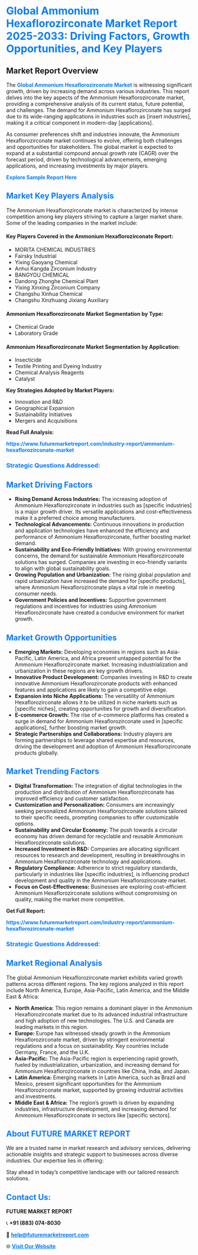 <h1 style="color: #007BFF;">Global Ammonium Hexaflorozirconate Market Report 2025-2033: Driving Factors, Growth Opportunities, and Key Players</h1>

<section id="overview">
<h2>Market Report Overview</h2>
<p>The <a href="https://www.futuremarketreport.com/industry-report/ammonium-hexaflorozirconate-market" style="color: #007BFF; text-decoration: none;"><strong>Global Ammonium Hexaflorozirconate Market</strong></a> is witnessing significant growth, driven by increasing demand across various industries. This report delves into the key aspects of the Ammonium Hexaflorozirconate market, providing a comprehensive analysis of its current status, future potential, and challenges. The demand for Ammonium Hexaflorozirconate has surged due to its wide-ranging applications in industries such as [insert industries], making it a critical component in modern-day [applications].</p>
<p>As consumer preferences shift and industries innovate, the Ammonium Hexaflorozirconate market continues to evolve, offering both challenges and opportunities for stakeholders. The global market is expected to expand at a substantial compound annual growth rate (CAGR) over the forecast period, driven by technological advancements, emerging applications, and increasing investments by major players.</p>
</section>

<section id="overview">
<p><a href="https://www.futuremarketreport.com/request-sample/reportId=88811" style="color: #007BFF; text-decoration: none;"><strong>Explore Sample Report Here</strong></a></p>
</section>

<section id="key-players">
<h2 style="color: #007BFF;">Market Key Players Analysis</h2>
<p>The Ammonium Hexaflorozirconate market is characterized by intense competition among key players striving to capture a larger market share. Some of the leading companies in the market include:</p>
<h4>Key Players Covered in the Ammonium Hexaflorozirconate Report:</h4>
<ul><li>MORITA CHEMICAL INDUSTRIES</li><li>Fairsky Industrial</li><li>Yixing Gaoyang Chemical</li><li>Anhui Kangda Zirconium Industry</li><li>BANGYOU CHEMICAL</li><li>Dandong Zhonghe Chemical Plant</li><li>Yixing Xinxing Zirconium Company</li><li>Changshu Xinhua Chemical</li><li>Changshu Xinzhuang Jixiang Auxiliary</li></ul>
<h4>Ammonium Hexaflorozirconate Market Segmentation by Type:</h4>
<ul><li>Chemical Grade</li><li>Laboratory Grade</li></ul>

<h4>Ammonium Hexaflorozirconate Market Segmentation by Application:</h4>
<ul><li>Insecticide</li><li>Textile Printing and Dyeing Industry</li><li>Chemical Analysis Reagents</li><li>Catalyst</li></ul>
<p><strong>Key Strategies Adopted by Market Players:</strong></p>
<ul>
<li>Innovation and R&D</li>
<li>Geographical Expansion</li>
<li>Sustainability Initiatives</li>
<li>Mergers and Acquisitions</li>
</ul>
</section>

<section>
<p><strong>Read Full Analysis: </strong></p><a href="https://www.futuremarketreport.com/industry-report/ammonium-hexaflorozirconate-market" style="color: #007BFF; text-decoration: none;"><strong>https://www.futuremarketreport.com/industry-report/ammonium-hexaflorozirconate-market</strong></a>
<h3 style="color: #007BFF;">Strategic Questions Addressed:</h3>
</section>

<section id="driving-factors">
<h2 style="color: #007BFF;">Market Driving Factors</h2>
<ul>
<li><strong>Rising Demand Across Industries:</strong> The increasing adoption of Ammonium Hexaflorozirconate in industries such as [specific industries] is a major growth driver. Its versatile applications and cost-effectiveness make it a preferred choice among manufacturers.</li>
<li><strong>Technological Advancements:</strong> Continuous innovations in production and application technologies have enhanced the efficiency and performance of Ammonium Hexaflorozirconate, further boosting market demand.</li>
<li><strong>Sustainability and Eco-Friendly Initiatives:</strong> With growing environmental concerns, the demand for sustainable Ammonium Hexaflorozirconate solutions has surged. Companies are investing in eco-friendly variants to align with global sustainability goals.</li>
<li><strong>Growing Population and Urbanization:</strong> The rising global population and rapid urbanization have increased the demand for [specific products], where Ammonium Hexaflorozirconate plays a vital role in meeting consumer needs.</li>
<li><strong>Government Policies and Incentives:</strong> Supportive government regulations and incentives for industries using Ammonium Hexaflorozirconate have created a conducive environment for market growth.</li>
</ul>
</section>

<section id="growth-opportunities">
<h2 style="color: #007BFF;">Market Growth Opportunities</h2>
<ul>
<li><strong>Emerging Markets:</strong> Developing economies in regions such as Asia-Pacific, Latin America, and Africa present untapped potential for the Ammonium Hexaflorozirconate market. Increasing industrialization and urbanization in these regions are key growth drivers.</li>
<li><strong>Innovative Product Development:</strong> Companies investing in R&D to create innovative Ammonium Hexaflorozirconate products with enhanced features and applications are likely to gain a competitive edge.</li>
<li><strong>Expansion into Niche Applications:</strong> The versatility of Ammonium Hexaflorozirconate allows it to be utilized in niche markets such as [specific niches], creating opportunities for growth and diversification.</li>
<li><strong>E-commerce Growth:</strong> The rise of e-commerce platforms has created a surge in demand for Ammonium Hexaflorozirconate used in [specific applications], further boosting market growth.</li>
<li><strong>Strategic Partnerships and Collaborations:</strong> Industry players are forming partnerships to leverage shared expertise and resources, driving the development and adoption of Ammonium Hexaflorozirconate products globally.</li>
</ul>
</section>

<section id="trending-factors">
<h2 style="color: #007BFF;">Market Trending Factors</h2>
<ul>
<li><strong>Digital Transformation:</strong> The integration of digital technologies in the production and distribution of Ammonium Hexaflorozirconate has improved efficiency and customer satisfaction.</li>
<li><strong>Customization and Personalization:</strong> Consumers are increasingly seeking personalized Ammonium Hexaflorozirconate solutions tailored to their specific needs, prompting companies to offer customizable options.</li>
<li><strong>Sustainability and Circular Economy:</strong> The push towards a circular economy has driven demand for recyclable and reusable Ammonium Hexaflorozirconate solutions.</li>
<li><strong>Increased Investment in R&D:</strong> Companies are allocating significant resources to research and development, resulting in breakthroughs in Ammonium Hexaflorozirconate technology and applications.</li>
<li><strong>Regulatory Compliance:</strong> Adherence to strict regulatory standards, particularly in industries like [specific industries], is influencing product development and quality in the Ammonium Hexaflorozirconate market.</li>
<li><strong>Focus on Cost-Effectiveness:</strong> Businesses are exploring cost-efficient Ammonium Hexaflorozirconate solutions without compromising on quality, making the market more competitive.</li>
</ul>
</section>

<section>
<p><strong>Get Full Report: </strong></p><a href="https://www.futuremarketreport.com/industry-report/ammonium-hexaflorozirconate-market" style="color: #007BFF; text-decoration: none;"><strong>https://www.futuremarketreport.com/industry-report/ammonium-hexaflorozirconate-market</strong></a>
<h3 style="color: #007BFF;">Strategic Questions Addressed:</h3>
</section>


<section id="regional-analysis">
<h2 style="color: #007BFF;">Market Regional Analysis</h2>
<p>The global Ammonium Hexaflorozirconate market exhibits varied growth patterns across different regions. The key regions analyzed in this report include North America, Europe, Asia-Pacific, Latin America, and the Middle East & Africa:</p>
<ul>
<li><strong>North America:</strong> This region remains a dominant player in the Ammonium Hexaflorozirconate market due to its advanced industrial infrastructure and high adoption of new technologies. The U.S. and Canada are leading markets in this region.</li>
<li><strong>Europe:</strong> Europe has witnessed steady growth in the Ammonium Hexaflorozirconate market, driven by stringent environmental regulations and a focus on sustainability. Key countries include Germany, France, and the U.K.</li>
<li><strong>Asia-Pacific:</strong> The Asia-Pacific region is experiencing rapid growth, fueled by industrialization, urbanization, and increasing demand for Ammonium Hexaflorozirconate in countries like China, India, and Japan.</li>
<li><strong>Latin America:</strong> Emerging markets in Latin America, such as Brazil and Mexico, present significant opportunities for the Ammonium Hexaflorozirconate market, supported by growing industrial activities and investments.</li>
<li><strong>Middle East & Africa:</strong> The region’s growth is driven by expanding industries, infrastructure development, and increasing demand for Ammonium Hexaflorozirconate in sectors like [specific sectors].</li>
</ul>
</section>

<footer>
<h2 style="color: #007BFF;">About FUTURE MARKET REPORT</h2>
<p>We are a trusted name in market research and advisory services, delivering actionable insights and strategic support to businesses across diverse industries. Our expertise lies in offering:</p>

<p>Stay ahead in today’s competitive landscape with our tailored research solutions.</p>

<h2 style="color: #007BFF;">Contact Us:</h2>
<p><strong>FUTURE MARKET REPORT</strong></p>
<p>📞 <strong>+91 (883) 074-8030</strong></p>
<p>📧 <strong><a href="mailto:help@futuremarketreport.com" style="color: #007BFF;">help@futuremarketreport.com</a></strong></p>
<p>🌐 <strong><a href="https://www.futuremarketreport.com/" style="color: #007BFF;">Visit Our Website</a></strong></p>
</footer>